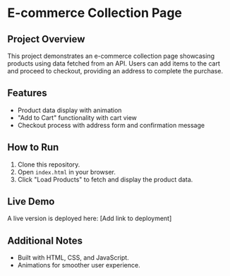 # E-commerce Collection Page

## Project Overview

This project demonstrates an e-commerce collection page showcasing products using data fetched from an API. Users can add items to the cart and proceed to checkout, providing an address to complete the purchase.

## Features

- Product data display with animation
- "Add to Cart" functionality with cart view
- Checkout process with address form and confirmation message

## How to Run

1. Clone this repository.
2. Open `index.html` in your browser.
3. Click "Load Products" to fetch and display the product data.

## Live Demo

A live version is deployed here: [Add link to deployment]

## Additional Notes

- Built with HTML, CSS, and JavaScript.
- Animations for smoother user experience.
